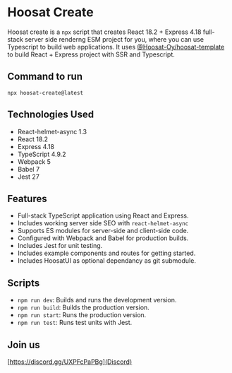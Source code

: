 # Hoosat Create

Hoosat create is a `npx` script that creates React 18.2 + Express 4.18 full-stack server side renderng ESM project for you, where you can use Typescript to build web applications. It uses [@Hoosat-Oy/hoosat-template](https://github.com/Hoosat-Oy/hoosat-template) to build React + Express project with SSR and Typescript. 

## Command to run

```
npx hoosat-create@latest
```

## Technologies Used

- React-helmet-async 1.3
- React 18.2
- Express 4.18
- TypeScript 4.9.2
- Webpack 5
- Babel 7
- Jest 27

## Features

- Full-stack TypeScript application using React and Express.
- Includes working server side SEO with `react-helmet-async`
- Supports ES modules for server-side and client-side code.
- Configured with Webpack and Babel for production builds.
- Includes Jest for unit testing.
- Includes example components and routes for getting started.
- Includes HoosatUI as optional dependancy as git submodule.

## Scripts

- `npm run dev`: Builds and runs the development version.
- `npm run build`: Builds the production version.
- `npm run start`: Runs the production version.
- `npm run test`: Runs test units with Jest.

## Join us
[https://discord.gg/UXPFcPaPBg](Discord)




